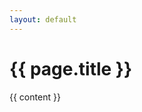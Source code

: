 ```yaml
---
layout: default
---
```


<h1>{{ page.title }}</h1>

{{ content }}
<!--stackedit_data:
eyJoaXN0b3J5IjpbLTEyNDU2ODQ0NTQsMTc2MDg3MDgzMywtND
M0MTQ1NTUxXX0=
-->